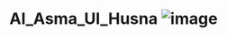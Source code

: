 # Al_Asma_Ul_Husna ![image](https://user-images.githubusercontent.com/59168899/218378106-fe21a002-d4c7-4687-bd1f-ab1c406e7146.png)
